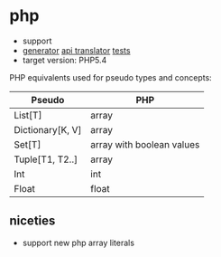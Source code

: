 # php

* support
* [generator](../pseudo/generators/php_generator.py) [api translator](../pseudo/api_translators/php_translator.py) [tests](../tests/test_php.py)
* target version: PHP5.4

PHP equivalents used for pseudo types and concepts:


| Pseudo           | PHP                     |
|------------------|-------------------------|
| List[T]          | array                   |
| Dictionary[K, V] | array                   |
| Set[T]           | array with boolean values |
| Tuple[T1, T2..]  | array                   |
| Int              | int                     |
| Float            | float                   |

## niceties

* support new php array literals
